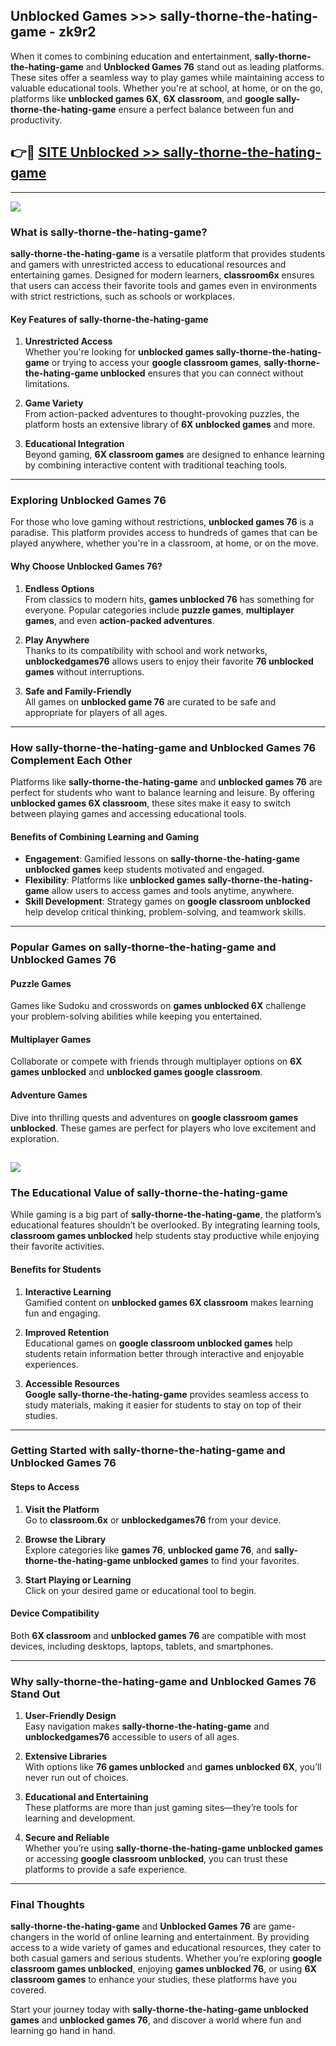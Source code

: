 ## Unblocked Games >>> sally-thorne-the-hating-game - zk9r2 

When it comes to combining education and entertainment, **sally-thorne-the-hating-game** and **Unblocked Games 76** stand out as leading platforms. These sites offer a seamless way to play games while maintaining access to valuable educational tools. Whether you're at school, at home, or on the go, platforms like **unblocked games 6X**, **6X classroom**, and **google sally-thorne-the-hating-game** ensure a perfect balance between fun and productivity.
## 👉🔴 [SITE Unblocked >> sally-thorne-the-hating-game](http://premium.freeplayer.one?title=sally-thorne-the-hating-game&ref=22JU)
---
<a href="http://premium.freeplayer.one?title=sally-thorne-the-hating-game&ref=22JU/"><img src="https://github.com/user-attachments/assets/438f12ca-57a4-47a3-8ead-c64da593a1e5"/></a>
### What is sally-thorne-the-hating-game?  

**sally-thorne-the-hating-game** is a versatile platform that provides students and gamers with unrestricted access to educational resources and entertaining games. Designed for modern learners, **classroom6x** ensures that users can access their favorite tools and games even in environments with strict restrictions, such as schools or workplaces.  

#### Key Features of sally-thorne-the-hating-game  

1. **Unrestricted Access**  
   Whether you're looking for **unblocked games sally-thorne-the-hating-game** or trying to access your **google classroom games**, **sally-thorne-the-hating-game unblocked** ensures that you can connect without limitations.  

2. **Game Variety**  
   From action-packed adventures to thought-provoking puzzles, the platform hosts an extensive library of **6X unblocked games** and more.  

3. **Educational Integration**  
   Beyond gaming, **6X classroom games** are designed to enhance learning by combining interactive content with traditional teaching tools.  



---

### Exploring Unblocked Games 76  

For those who love gaming without restrictions, **unblocked games 76** is a paradise. This platform provides access to hundreds of games that can be played anywhere, whether you're in a classroom, at home, or on the move.  

#### Why Choose Unblocked Games 76?  

1. **Endless Options**  
   From classics to modern hits, **games unblocked 76** has something for everyone. Popular categories include **puzzle games**, **multiplayer games**, and even **action-packed adventures**.  

2. **Play Anywhere**  
   Thanks to its compatibility with school and work networks, **unblockedgames76** allows users to enjoy their favorite **76 unblocked games** without interruptions.  

3. **Safe and Family-Friendly**  
   All games on **unblocked game 76** are curated to be safe and appropriate for players of all ages.  

---

### How sally-thorne-the-hating-game and Unblocked Games 76 Complement Each Other  

Platforms like **sally-thorne-the-hating-game** and **unblocked games 76** are perfect for students who want to balance learning and leisure. By offering **unblocked games 6X classroom**, these sites make it easy to switch between playing games and accessing educational tools.  

#### Benefits of Combining Learning and Gaming  

- **Engagement**: Gamified lessons on **sally-thorne-the-hating-game unblocked games** keep students motivated and engaged.  
- **Flexibility**: Platforms like **unblocked games sally-thorne-the-hating-game** allow users to access games and tools anytime, anywhere.  
- **Skill Development**: Strategy games on **google classroom unblocked** help develop critical thinking, problem-solving, and teamwork skills.  

---

### Popular Games on sally-thorne-the-hating-game and Unblocked Games 76  

#### Puzzle Games  

Games like Sudoku and crosswords on **games unblocked 6X** challenge your problem-solving abilities while keeping you entertained.  

#### Multiplayer Games  

Collaborate or compete with friends through multiplayer options on **6X games unblocked** and **unblocked games google classroom**.  

#### Adventure Games  

Dive into thrilling quests and adventures on **google classroom games unblocked**. These games are perfect for players who love excitement and exploration.  

<a href="http://download.freeplayer.one?title=sally-thorne-the-hating-game&ref=23D/"><img src="https://github.com/user-attachments/assets/fe0c3e91-c8e1-489c-acf0-e2f614c12fb8"/></a>
---

### The Educational Value of sally-thorne-the-hating-game  

While gaming is a big part of **sally-thorne-the-hating-game**, the platform’s educational features shouldn’t be overlooked. By integrating learning tools, **classroom games unblocked** help students stay productive while enjoying their favorite activities.  

#### Benefits for Students  

1. **Interactive Learning**  
   Gamified content on **unblocked games 6X classroom** makes learning fun and engaging.  

2. **Improved Retention**  
   Educational games on **google classroom unblocked games** help students retain information better through interactive and enjoyable experiences.  

3. **Accessible Resources**  
   **Google sally-thorne-the-hating-game** provides seamless access to study materials, making it easier for students to stay on top of their studies.  

---

### Getting Started with sally-thorne-the-hating-game and Unblocked Games 76  

#### Steps to Access  

1. **Visit the Platform**  
   Go to **classroom.6x** or **unblockedgames76** from your device.  

2. **Browse the Library**  
   Explore categories like **games 76**, **unblocked game 76**, and **sally-thorne-the-hating-game unblocked games** to find your favorites.  

3. **Start Playing or Learning**  
   Click on your desired game or educational tool to begin.  

#### Device Compatibility  

Both **6X classroom** and **unblocked games 76** are compatible with most devices, including desktops, laptops, tablets, and smartphones.  

---

### Why sally-thorne-the-hating-game and Unblocked Games 76 Stand Out  

1. **User-Friendly Design**  
   Easy navigation makes **sally-thorne-the-hating-game** and **unblockedgames76** accessible to users of all ages.  

2. **Extensive Libraries**  
   With options like **76 games unblocked** and **games unblocked 6X**, you’ll never run out of choices.  

3. **Educational and Entertaining**  
   These platforms are more than just gaming sites—they’re tools for learning and development.  

4. **Secure and Reliable**  
   Whether you’re using **sally-thorne-the-hating-game unblocked games** or accessing **google classroom unblocked**, you can trust these platforms to provide a safe experience.  

---

### Final Thoughts  

**sally-thorne-the-hating-game** and **Unblocked Games 76** are game-changers in the world of online learning and entertainment. By providing access to a wide variety of games and educational resources, they cater to both casual gamers and serious students. Whether you’re exploring **google classroom games unblocked**, enjoying **games unblocked 76**, or using **6X classroom games** to enhance your studies, these platforms have you covered.  

Start your journey today with **sally-thorne-the-hating-game unblocked games** and **unblocked games 76**, and discover a world where fun and learning go hand in hand.  